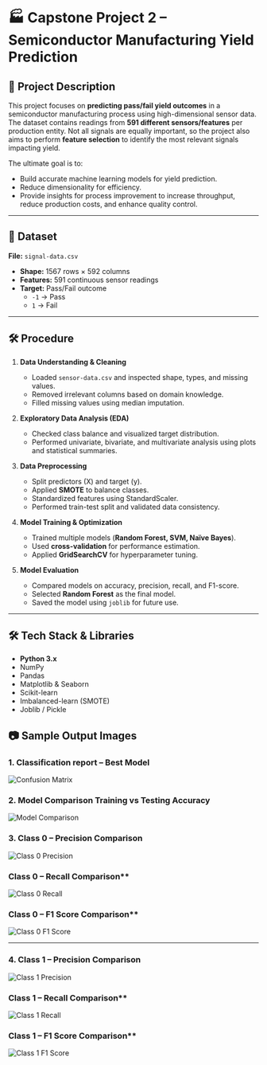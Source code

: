 # 🏭 Capstone Project 2 – Semiconductor Manufacturing Yield Prediction  

## 📌 Project Description  
This project focuses on **predicting pass/fail yield outcomes** in a semiconductor manufacturing process using high-dimensional sensor data.  
The dataset contains readings from **591 different sensors/features** per production entity. Not all signals are equally important, so the project also aims to perform **feature selection** to identify the most relevant signals impacting yield.  

The ultimate goal is to:
- Build accurate machine learning models for yield prediction.
- Reduce dimensionality for efficiency.
- Provide insights for process improvement to increase throughput, reduce production costs, and enhance quality control.  

---

## 📂 Dataset  

**File:** `signal-data.csv`  
- **Shape:** 1567 rows × 592 columns  
- **Features:** 591 continuous sensor readings  
- **Target:** Pass/Fail outcome  
  - `-1` → Pass  
  - `1` → Fail  

---



## 🛠 Procedure 

1. **Data Understanding & Cleaning**  
   - Loaded `sensor-data.csv` and inspected shape, types, and missing values.  
   - Removed irrelevant columns based on domain knowledge.  
   - Filled missing values using median imputation.  

2. **Exploratory Data Analysis (EDA)**  
   - Checked class balance and visualized target distribution.  
   - Performed univariate, bivariate, and multivariate analysis using plots and statistical summaries.  

3. **Data Preprocessing**  
   - Split predictors (X) and target (y).  
   - Applied **SMOTE** to balance classes.  
   - Standardized features using StandardScaler.  
   - Performed train-test split and validated data consistency.  

4. **Model Training & Optimization**  
   - Trained multiple models (**Random Forest, SVM, Naïve Bayes**).  
   - Used **cross-validation** for performance estimation.  
   - Applied **GridSearchCV** for hyperparameter tuning.  

5. **Model Evaluation**  
   - Compared models on accuracy, precision, recall, and F1-score.  
   - Selected **Random Forest** as the final model.  
   - Saved the model using `joblib` for future use.  

---



## 🛠 Tech Stack & Libraries  
- **Python 3.x**  
- NumPy  
- Pandas  
- Matplotlib & Seaborn  
- Scikit-learn  
- Imbalanced-learn (SMOTE)  
- Joblib / Pickle  



## 📷 Sample Output Images 

### **1. Classification report – Best Model**  
![Confusion Matrix](output-images/classification-report.png)  

### **2. Model Comparison Training vs Testing Accuracy**  
![Model Comparison](output-images/training-and-testing-accuracy.png)  

### **3. Class 0 – Precision Comparison**  
![Class 0 Precision](output-images/class0-precision.png)  

### Class 0 – Recall Comparison**  
![Class 0 Recall](output-images/class0-recall.png)  

### Class 0 – F1 Score Comparison**  
![Class 0 F1 Score](output-images/class0-f1.png)  

---

### **4. Class 1 – Precision Comparison**  
![Class 1 Precision](output-images/class1-precision.png)  

###  Class 1 – Recall Comparison**  
![Class 1 Recall](output-images/class1-recall.png)  

### Class 1 – F1 Score Comparison**  
![Class 1 F1 Score](output-images/class1-f1.png)  

